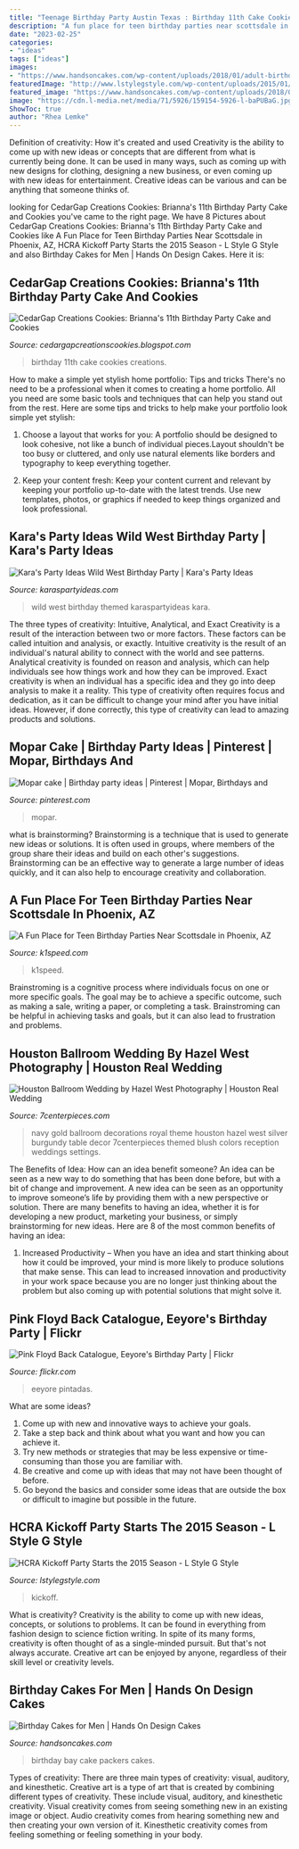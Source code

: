 ```yaml
---
title: "Teenage Birthday Party Austin Texas : Birthday 11th Cake Cookies Creations"
description: "A fun place for teen birthday parties near scottsdale in phoenix, az"
date: "2023-02-25"
categories:
- "ideas"
tags: ["ideas"]
images:
- "https://www.handsoncakes.com/wp-content/uploads/2018/01/adult-birthday-green-bay-packers-football-3tier-cake-025.jpg"
featuredImage: "http://www.lstylegstyle.com/wp-content/uploads/2015/01/6x4-Postcard_front1.jpg"
featured_image: "https://www.handsoncakes.com/wp-content/uploads/2018/01/adult-birthday-green-bay-packers-football-3tier-cake-025.jpg"
image: "https://cdn.l-media.net/media/71/5926/159154-5926-l-baPUBaG.jpg"
ShowToc: true
author: "Rhea Lemke"
---
```



Definition of creativity: How it's created and used
Creativity is the ability to come up with new ideas or concepts that are different from what is currently being done. It can be used in many ways, such as coming up with new designs for clothing, designing a new business, or even coming up with new ideas for entertainment. Creative ideas can be various and can be anything that someone thinks of.

	

		
looking for CedarGap Creations Cookies: Brianna&#039;s 11th Birthday Party Cake and Cookies you've came to the right page. We have 8 Pictures about CedarGap Creations Cookies: Brianna&#039;s 11th Birthday Party Cake and Cookies like A Fun Place for Teen Birthday Parties Near Scottsdale in Phoenix, AZ, HCRA Kickoff Party Starts the 2015 Season - L Style G Style and also Birthday Cakes for Men | Hands On Design Cakes. Here it is:
		
    
## CedarGap Creations Cookies: Brianna&#039;s 11th Birthday Party Cake And Cookies

<img loading=lazy src="http://3.bp.blogspot.com/_JkeWyngwSp8/THmNijGRqXI/AAAAAAAABUg/jxhGKvYJ7xY/s1600/114_0178.JPG" onerror="this.onerror=null;this.src='https://tse3.mm.bing.net/th?id=OIP.SEBTek1u5fYlzqhAoeLSOgHaFj&amp;pid=15.1';" alt="CedarGap Creations Cookies: Brianna&#039;s 11th Birthday Party Cake and Cookies">

_Source: cedargapcreationscookies.blogspot.com_

>birthday 11th cake cookies creations. 

	

How to make a simple yet stylish home portfolio: Tips and tricks
There's no need to be a professional when it comes to creating a home portfolio. All you need are some basic tools and techniques that can help you stand out from the rest. Here are some tips and tricks to help make your portfolio look simple yet stylish:
1. Choose a layout that works for you: A portfolio should be designed to look cohesive, not like a bunch of individual pieces.Layout shouldn't be too busy or cluttered, and only use natural elements like borders and typography to keep everything together.

2. Keep your content fresh: Keep your content current and relevant by keeping your portfolio up-to-date with the latest trends. Use new templates, photos, or graphics if needed to keep things organized and look professional.


    
## Kara&#039;s Party Ideas Wild West Birthday Party | Kara&#039;s Party Ideas

<img loading=lazy src="https://karaspartyideas.com/wp-content/uploads/2017/02/Wild-West-Birthday-Party-via-Karas-Party-Ideas-KarasPartyIdeas.com18.jpg" onerror="this.onerror=null;this.src='https://tse1.mm.bing.net/th?id=OIP.3wJf8xBXrs8S7mmB9HHuvAHaNz&amp;pid=15.1';" alt="Kara&#039;s Party Ideas Wild West Birthday Party | Kara&#039;s Party Ideas">

_Source: karaspartyideas.com_

>wild west birthday themed karaspartyideas kara. 

	

The three types of creativity: Intuitive, Analytical, and Exact
Creativity is a result of the interaction between two or more factors. These factors can be called intuition and analysis, or exactly. Intuitive creativity is the result of an individual's natural ability to connect with the world and see patterns. Analytical creativity is founded on reason and analysis, which can help individuals see how things work and how they can be improved. 
Exact creativity is when an individual has a specific idea and they go into deep analysis to make it a reality. This type of creativity often requires focus and dedication, as it can be difficult to change your mind after you have initial ideas. However, if done correctly, this type of creativity can lead to amazing products and solutions.

    
## Mopar Cake | Birthday Party Ideas | Pinterest | Mopar, Birthdays And

<img loading=lazy src="https://s-media-cache-ak0.pinimg.com/736x/f2/f9/02/f2f902d259993399e83bb06449191ccc.jpg" onerror="this.onerror=null;this.src='https://tse4.mm.bing.net/th?id=OIP.MFFgGYJyYOPe--Dn2qkSPwHaFi&amp;pid=15.1';" alt="Mopar cake | Birthday party ideas | Pinterest | Mopar, Birthdays and">

_Source: pinterest.com_

>mopar. 

	

what is brainstorming?
Brainstorming is a technique that is used to generate new ideas or solutions. It is often used in groups, where members of the group share their ideas and build on each other's suggestions. Brainstorming can be an effective way to generate a large number of ideas quickly, and it can also help to encourage creativity and collaboration.

    
## A Fun Place For Teen Birthday Parties Near Scottsdale In Phoenix, AZ

<img loading=lazy src="https://www.k1speed.com/wp-content/uploads/2018/08/PHX-1500x500.jpg" onerror="this.onerror=null;this.src='https://tse3.mm.bing.net/th?id=OIP.j6d0LMqxKDRU_tXRB5g2hgHaCe&amp;pid=15.1';" alt="A Fun Place for Teen Birthday Parties Near Scottsdale in Phoenix, AZ">

_Source: k1speed.com_

>k1speed. 

	

Brainstroming is a cognitive process where individuals focus on one or more specific goals. The goal may be to achieve a specific outcome, such as making a sale, writing a paper, or completing a task. Brainstroming can be helpful in achieving tasks and goals, but it can also lead to frustration and problems.

    
## Houston Ballroom Wedding By Hazel West Photography | Houston Real Wedding

<img loading=lazy src="https://cdn.l-media.net/media/71/5926/159154-5926-l-baPUBaG.jpg" onerror="this.onerror=null;this.src='https://tse1.mm.bing.net/th?id=OIP.RodHq22u9Apj6jxWE15xVwHaLH&amp;pid=15.1';" alt="Houston Ballroom Wedding by Hazel West Photography | Houston Real Wedding">

_Source: 7centerpieces.com_

>navy gold ballroom decorations royal theme houston hazel west silver burgundy table decor 7centerpieces themed blush colors reception weddings settings. 

	

The Benefits of Idea: How can an idea benefit someone?
An idea can be seen as a new way to do something that has been done before, but with a bit of change and improvement. A new idea can be seen as an opportunity to improve someone’s life by providing them with a new perspective or solution. There are many benefits to having an idea, whether it is for developing a new product, marketing your business, or simply brainstorming for new ideas. Here are 8 of the most common benefits of having an idea: 
1. Increased Productivity – When you have an idea and start thinking about how it could be improved, your mind is more likely to produce solutions that make sense. This can lead to increased innovation and productivity in your work space because you are no longer just thinking about the problem but also coming up with potential solutions that might solve it. 

    
## Pink Floyd Back Catalogue, Eeyore&#039;s Birthday Party | Flickr

<img loading=lazy src="https://live.staticflickr.com/3596/3488914006_b52c3fb0a6_z.jpg" onerror="this.onerror=null;this.src='https://tse4.mm.bing.net/th?id=OIP.IyNwZrd_SdUXEVQObrMgQgHaE7&amp;pid=15.1';" alt="Pink Floyd Back Catalogue, Eeyore&#039;s Birthday Party | Flickr">

_Source: flickr.com_

>eeyore pintadas. 

	

What are some ideas?
1. Come up with new and innovative ways to achieve your goals. 
2. Take a step back and think about what you want and how you can achieve it. 
3. Try new methods or strategies that may be less expensive or time-consuming than those you are familiar with. 
4. Be creative and come up with ideas that may not have been thought of before. 
5. Go beyond the basics and consider some ideas that are outside the box or difficult to imagine but possible in the future.

    
## HCRA Kickoff Party Starts The 2015 Season - L Style G Style

<img loading=lazy src="http://www.lstylegstyle.com/wp-content/uploads/2015/01/6x4-Postcard_front1.jpg" onerror="this.onerror=null;this.src='https://tse2.mm.bing.net/th?id=OIP.q6NTnb92BzWibdIrFlU0uAHaGA&amp;pid=15.1';" alt="HCRA Kickoff Party Starts the 2015 Season - L Style G Style">

_Source: lstylegstyle.com_

>kickoff. 

	

What is creativity?
Creativity is the ability to come up with new ideas, concepts, or solutions to problems. It can be found in everything from fashion design to science fiction writing. In spite of its many forms, creativity is often thought of as a single-minded pursuit. But that's not always accurate. Creative art can be enjoyed by anyone, regardless of their skill level or creativity levels.

    
## Birthday Cakes For Men | Hands On Design Cakes

<img loading=lazy src="https://www.handsoncakes.com/wp-content/uploads/2018/01/adult-birthday-green-bay-packers-football-3tier-cake-025.jpg" onerror="this.onerror=null;this.src='https://tse1.mm.bing.net/th?id=OIP.Og0xrX7o8IMFuWzlqCw1PwHaJ4&amp;pid=15.1';" alt="Birthday Cakes for Men | Hands On Design Cakes">

_Source: handsoncakes.com_

>birthday bay cake packers cakes. 

	

Types of creativity: There are three main types of creativity: visual, auditory, and kinesthetic.
Creative art is a type of art that is created by combining different types of creativity. These include visual, auditory, and kinesthetic creativity. Visual creativity comes from seeing something new in an existing image or object. Audio creativity comes from hearing something new and then creating your own version of it. Kinesthetic creativity comes from feeling something or feeling something in your body.

